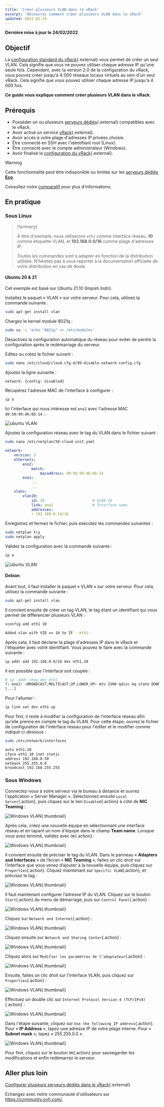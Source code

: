 ```yaml
---
title: 'Créer plusieurs VLAN dans le vRack'
excerpt: 'Découvrez comment créer plusieurs VLAN dans le vRack'
updated: 2022-02-24
---
```


**Dernière mise à jour le 24/02/2022**

## Objectif

La [configuration standard du vRack](/pages/cloud/dedicated/vrack_configuring_on_dedicated_server){.external} vous permet de créer un seul VLAN. Cela signifie que vous ne pouvez utiliser chaque adresse IP qu'une seule fois. Cependant, avec la version 2.0 de la configuration du vRack, vous pouvez créer jusqu'à 4 000 réseaux locaux virtuels au sein d'un seul vRack. Cela signifie que vous pouvez utiliser chaque adresse IP jusqu'à 4 000 fois.

**Ce guide vous explique comment créer plusieurs VLAN dans le vRack.**


## Prérequis

- Posséder un ou plusieurs [serveurs dédiés](https://www.ovh.com/fr/serveurs_dedies/){.external} compatibles avec le vRack.
- Avoir activé un service [vRack](https://www.ovh.com/fr/solutions/vrack){.external}.
- Avoir accès à votre plage d'adresses IP privées choisie.
- Être connecté en SSH avec l'identifiant root (Linux).
- Être connecté avec le compte administrateur (Windows).
- Avoir finalisé la [configuration du vRack](/pages/cloud/dedicated/vrack_configuring_on_dedicated_server){.external}.

> [!warning]
> Cette fonctionnalité peut être indisponible ou limitée sur les [serveurs dédiés **Eco**](https://eco.ovhcloud.com/fr/about/).
>
> Consultez notre [comparatif](https://eco.ovhcloud.com/fr/compare/) pour plus d’informations.

## En pratique

### Sous Linux

> [!primary]
>
> À titre d'exemple, nous utiliserons `eth1` comme interface réseau, **10** comme étiquette VLAN, et **192.168.0.0/16** comme plage d'adresses IP. 
>
> Toutes les commandes sont à adapter en fonction de la distribution utilisée. N'hésitez pas à vous reporter à la documentation officielle de votre distribution en cas de doute.
>

#### Ubuntu 20 & 21 

Cet exemple est basé sur Ubuntu 21.10 (Impish Indri).

Installez le paquet « VLAN » sur votre serveur. Pour cela, utilisez la commande suivante :

```sh
sudo apt-get install vlan
```

Chargez le kernel module 8021q :

```sh
sudo su -c 'echo "8021q" >> /etc/modules'
```

Désactivez la configuration automatique du réseau pour eviter de perdre la configuration après le redémarrage du serveur.

Editez ou créez le fichier suivant :

```sh
sudo nano /etc/cloud/cloud.cfg.d/99-disable-network-config.cfg
```

Ajoutez la ligne suivante :
```sh
network: {config: disabled}
```

Récupérez l'adresse MAC de l'interface à configurer :

```sh
ip a
```

Ici l'interface qui nous intéresse est `eno2` avec l'adresse MAC `d0:50:99:d6:6b:14` :

![ubuntu VLAN](images/vrack3-ubuntu-01.png)

Ajoutez la configuration réseau avec le tag du VLAN dans le fichier suivant :

```sh
sudo nano /etc/netplan/50-cloud-init.yaml
```

```yaml
network:
    version: 2
    ethernets:
        eno2:
            match:
                macaddress: d0:50:99:d6:6b:14
        eno1:
            ...
            ...
    vlans:
        vlan10:
            id: 10                      # VLAN ID    
            link: eno2                  # Interface name
            addresses:
            - 192.168.0.14/16
```

Enregistrez et fermez le fichier, puis exécutez les commandes suivantes :

```sh
sudo netplan try
sudo netplan apply
```

Validez la configuration avec la commande suivante :

```sh
ip a
```

![ubuntu VLAN](images/vrack3-ubuntu-02.png)

#### Debian

Avant tout, il faut installer le paquet « VLAN » sur votre serveur. Pour cela, utilisez la commande suivante :

```sh
sudo apt-get install vlan
```

Il convient ensuite de créer un tag VLAN, le tag étant un identifiant qui vous permet de différencier plusieurs VLAN :

```sh
vconfig add eth1 10

Added vlan with VID == 10 to IF -:eth1:-
```

Après cela, il faut déclarer la plage d'adresses IP dans le vRack et l'étiqueter avec votre identifiant. Vous pouvez le faire avec la commande suivante :

```sh
ip addr add 192.168.0.0/16 dev eth1.10
```

Il est possible que l'interface soit coupée :

```sh
# ip  addr show dev eth1
7: eno2: <BROADCAST,MULTICAST,UP,LOWER_UP> mtu 1500 qdisc mq state DOWN group default qlen 1000
[...]
```

Pour l'allumer :

```sh
ip link set dev eth1 up
```

Pour finir, il reste à modifier la configuration de l'interface réseau afin qu'elle prenne en compte le tag du VLAN. Pour cette étape, ouvrez le fichier de configuration de l'interface réseau pour l'éditer et le modifier comme indiqué ci-dessous :

```sh
sudo /etc/network/interfaces

auto eth1.10
iface eth1.10 inet static
address 192.168.0.50
netmask 255.255.0.0
broadcast 192.168.255.255
```

### Sous Windows

Connectez-vous à votre serveur via le bureau à distance et ouvrez l'application « Server Manager ». Sélectionnez ensuite `Local Server`{.action}, puis cliquez sur le lien `Disabled`{.action} à côté de **NIC Teaming** :

![Windows VLAN](images/vrack2-windows-01.png){.thumbnail}

Après cela, créez une nouvelle équipe en sélectionnant une interface réseau et en tapant un nom d'équipe dans le champ **Team name**. Lorsque vous avez terminé, validez avec `OK`{.action} :

![Windows VLAN](images/vrack2-windows-02.png){.thumbnail}

Il convient ensuite de préciser le tag du VLAN. Dans le panneau « **Adapters and Interfaces** » de l’écran « **NIC Teaming** », faites un clic droit sur l’interface que vous venez d’ajouter à la nouvelle équipe, puis cliquez sur `Properties`{.action}. Cliquez maintenant sur `Specific VLAN`{.action}, et précisez le tag :

![Windows VLAN](images/vrack2-windows-03.png){.thumbnail}

Il faut maintenant configurer l’adresse IP du VLAN. Cliquez sur le bouton `Start`{.action} du menu de démarrage, puis sur `Control Panel`{.action} :

![Windows VLAN](images/vrack2-windows-04.png){.thumbnail}

Cliquez sur `Network and Internet`{.action} :

![Windows VLAN](images/vrack2-windows-05.png){.thumbnail}

Cliquez ensuite sur `Network and Sharing Center`{.action} :

![Windows VLAN](images/vrack2-windows-06.png){.thumbnail}

Cliquez alors sur `Modifier les paramètres de l’adaptateur`{.action} :

![Windows VLAN](images/vrack2-windows-07.png){.thumbnail}

Ensuite, faites un clic droit sur l’interface VLAN, puis cliquez sur `Properties`{.action} :

![Windows VLAN](images/vrack2-windows-08.png){.thumbnail}

Effectuez un double clic sur `Internet Protocol Version 4 (TCP/IPv4)`{.action} :

![Windows VLAN](images/vrack2-windows-09.png){.thumbnail}

Dans l'étape suivante, cliquez sur `Use the following IP address`{.action}. Pour « **IP Address** », tapez une adresse IP de votre plage interne. Pour « **Subnet mask** », tapez « 255.255.0.0 ».

![Windows VLAN](images/vrack2-windows-10.png){.thumbnail}

Pour finir, cliquez sur le bouton `OK`{.action} pour sauvegarder les modifications et enfin redémarrez le serveur.

## Aller plus loin

[Configurer plusieurs serveurs dédiés dans le vRack](/pages/cloud/dedicated/vrack_configuring_on_dedicated_server){.external}

Échangez avec notre communauté d'utilisateurs sur <https://community.ovh.com/>.
